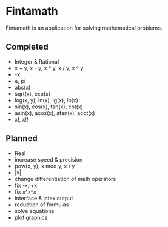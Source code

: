 # Fintamath

Fintamath is an application for solving mathematical problems.

## Completed

* Integer & Rational
* x + y, x - y, x * y, x / y, x ^ y
* -x
* e, pi
* abs(x)
* sqrt(x), exp(x)
* log(x, y), ln(x), lg(x), lb(x)
* sin(x), cos(x), tan(x), cot(x)
* asin(x), acos(x), atan(x), acot(x)
* x!, x!!

## Planned

* Real
* increase speed & precision
* pow(x, y), x mod y, x \ y
* |x|
* change differentiation of math operators
* fix -x, +x
* fix x^x^x
* interface & latex output
* reduction of formulas
* solve equations
* plot graphics
